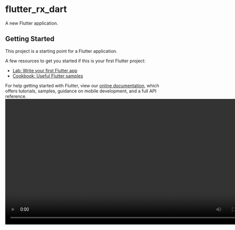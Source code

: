 # flutter_rx_dart

A new Flutter application.

## Getting Started

This project is a starting point for a Flutter application.

A few resources to get you started if this is your first Flutter project:

- [Lab: Write your first Flutter app](https://flutter.dev/docs/get-started/codelab)
- [Cookbook: Useful Flutter samples](https://flutter.dev/docs/cookbook)

For help getting started with Flutter, view our
[online documentation](https://flutter.dev/docs), which offers tutorials,
samples, guidance on mobile development, and a full API reference.
<video id="myVedio" autoplay="autoplay" controls="controls" width="800px">
	<source src="https://github.com/Liuruiwen/flutter_rx_dart/raw/master/video/rxDart.mp4"></source>
</video>
